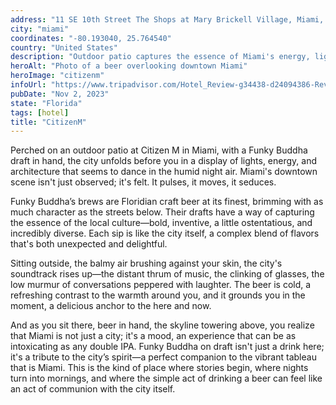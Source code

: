 ```yaml
---
address: "11 SE 10th Street The Shops at Mary Brickell Village, Miami, FL 33130"
city: "miami"
coordinates: "-80.193040, 25.764540"
country: "United States"
description: "Outdoor patio captures the essence of Miami's energy, lights, and diverse culture"
heroAlt: "Photo of a beer overlooking downtown Miami"
heroImage: "citizenm"
infoUrl: "https://www.tripadvisor.com/Hotel_Review-g34438-d24094386-Reviews-CitizenM_Miami_Brickell_Hotel-Miami_Florida.html"
pubDate: "Nov 2, 2023"
state: "Florida"
tags: [hotel]
title: "CitizenM"
---
```


Perched on an outdoor patio at Citizen M in Miami, with a Funky Buddha draft in hand, the city unfolds before you in a display of lights, energy, and architecture that seems to dance in the humid night air. Miami's downtown scene isn't just observed; it's felt. It pulses, it moves, it seduces.

Funky Buddha’s brews are Floridian craft beer at its finest, brimming with as much character as the streets below. Their drafts have a way of capturing the essence of the local culture—bold, inventive, a little ostentatious, and incredibly diverse. Each sip is like the city itself, a complex blend of flavors that's both unexpected and delightful.

Sitting outside, the balmy air brushing against your skin, the city's soundtrack rises up—the distant thrum of music, the clinking of glasses, the low murmur of conversations peppered with laughter. The beer is cold, a refreshing contrast to the warmth around you, and it grounds you in the moment, a delicious anchor to the here and now.

And as you sit there, beer in hand, the skyline towering above, you realize that Miami is not just a city; it's a mood, an experience that can be as intoxicating as any double IPA. Funky Buddha on draft isn't just a drink here; it's a tribute to the city’s spirit—a perfect companion to the vibrant tableau that is Miami. This is the kind of place where stories begin, where nights turn into mornings, and where the simple act of drinking a beer can feel like an act of communion with the city itself.
